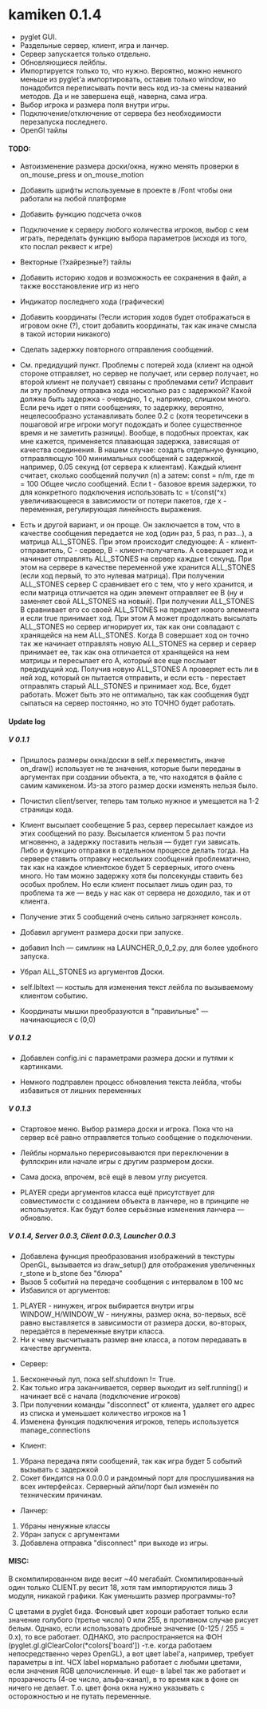 # kamiken 0.1.4
- pyglet GUI.
- Раздельные сервер, клиент, игра и ланчер.
- Сервер запускается только отдельно.
- Обновляющиеся лейблы.
- Импортируется только то, что нужно. Вероятно, можно немного меньше из pyglet'а
импортировать, оставив только window, но понадобится переписывать почти весь код
из-за смены названий методов. Да и не завершена ещё, наверна, сама игра.
- Выбор игрока и размера поля внутри игры.
- Подключение/отключение от сервера без необходимости перезапуска последнего.
- OpenGl тайлы

#### TODO:
- Автоизменение размера доски/окна, нужно менять проверки в on_mouse_press 
	и on_mouse_motion
- Добавить шрифты используемые в проекте в /Font чтобы они работали на любой платформе
- Добавить функцию подсчета очков
- Подключение к серверу любого количества игроков, выбор с кем играть, переделать функцию 
выбора параметров (исходя из того, кто послал реквест к игре)
- Векторные (?хайрезные?) тайлы
- Добавить историю ходов и возможность ее сохранения в файл, а также восстановление игр из него
- Индикатор последнего хода (графически)
- Добавить координаты (?если история ходов будет отображаться в игровом окне (?), 
стоит добавить координаты, так как иначе смысла в такой истории никакого)
- Сделать задержку повторного отправления сообщений.
- См. предидущий пункт. Проблемы с потерей хода (клиент на одной стороне отправляет, но сервер не получает, 
или сервер получает, но второй клиент не получает) связаны с проблемами сети? Исправит ли 
эту проблему отправка хода несколько раз с задержкой? Какой должна быть задержка - очевидно, 
1 с, например, слишком много. Если речь идет о пяти сообщениях, то задержку, вероятно, 
нецелесообразно устанавливать более 0.2 с (хотя теоретичсеки в пошаговой игре игроки могут 
подождать и более существенное время и не заметить разницы). Вообще, в подобных проектах, 
как мне кажется, применяется плавающая задержка, зависящая от качества соединения. В нашем 
случае: создать отдельную функцию, отправляющую 100 минимальных сообщений с задержкой, 
например, 0.05 секунд (от сервера к клиентам). Каждый клиент считает, сколько сообщений 
получил (n) а затем: const = n/m, где m = 100 Общее число сообщений. Если t - базовое время 
задержки, то для конкретного подключения использовать tc = t/const(^x) увеличивающееся в 
зависимости от потери пакетов, где x - переменная, регулирующая линейность выражения. 

- Есть и другой вариант, и он проще. Он заключается в том, что в качестве сообщения 
передается не ход (один раз, 5 раз, n раз...), а матрица ALL_STONES. При этом происходит следующее: 
А - клиент-отправитель, С - сервер, В - клиент-получатель. A совершает ход и начинает 
отправлять ALL_STONES на сервер каждые t секунд. При этом на сервере в качестве 
переменной уже хранится ALL_STONES (если ход первый, то это нулевая матрица). 
При получении ALL_STONES сервер С сравнивает его с тем, что у него хранится, 
и если матрица отличается на один элемент отправляет ее В (ну и заменяет свой 
ALL_STONES на новый). При получении ALL_STONES B сравнивает его со своей ALL_STONES 
на предмет нового элемента и если true принимает ход. При этом А может продолжать 
высылать ALL_STONES но сервер игнорирует их, так как они совпадают с хранящейся на 
нем ALL_STONES. Когда В совершает ход он точно так же начинает отправлять новую 
ALL_STONES на сервер и сервер принимает ее, так как она отличается от хранящейся 
на нем матрицы и пересылает его А, который все еще послыает предидущий ход. Получив 
новую ALL_STONES А проверяет есть ли в ней ход, который он пытается отправить, и 
если есть - перестает отправлять старый ALL_STONES и принимает ход. Все, будет 
работать. Может быть это не оптимально, так как сообщения будт сыпаться на сервер 
постоянно, но это ТОЧНО будет работать. 
		
		
#### Update log
##### V 0.1.1
- Пришлось размеры окна/доски в self.x переместить, иначе on_draw() использует не те
значения, которые были переданы в аргументах при создании объекта, а те, что находятся
в файле с самим камикеном. Из-за этого размер доски изменять нельзя было.

- Почистил client/server, теперь там только нужное и умещается на 1-2 страницы кода.

- Клиент высылает сообещение 5 раз, сервер пересылает каждое из этих сообщений по разу.
Высылается клиентом 5 раз почти мгновенно, а задержку поставить нельзя — будет гуи 
зависать. Либо и функцию отправки в отдельном процессе делать тогда. На сервере 
ставить отправку нескольких сообщений проблематично, так как на каждое клиентское будет
5 серверных, итого очень много. Но там можно задержку хотя бы полсекунды ставить
без особых проблем. Но если клиент посылает лишь один раз, то проблема та же — ведь у нас
как от сервера не доходило, так и от клиента.

- Получение этих 5 сообщений очень сильно загрязняет консоль.

- Добавил аргумент размера доски при запуске.

- добавил lnch — симлинк на LAUNCHER_0_0_2.py, для более удобного запуска.

- Убрал ALL_STONES из аргументов Доски.

- self.lbltext — костыль для изменения текст лейбла по вызываемому клиентом событию.

- Координаты мышки преобразуются в "правильные" — начинающиеся с (0,0)

##### V 0.1.2
- Добавлен config.ini с параметрами размера доски и путями к картинками.

- Немного подправлен процесс обновления текста лейбла, чтобы избавиться от лишних переменных


##### V 0.1.3
- Стартовое меню. Выбор размера доски и игрока. Пока что на сервер всё равно отправляется
только сообщение о подключении.

- Лейблы нормально перерисовываются при переключении в фуллскрин или начале игры 
с другим разрмером доски.

- Сама доска, впрочем, всё ещё в левом углу рисуется.

- PLAYER среди аргументов класса ещё присутствует для совместимости с созданием 
объекта в ланчере, но в принципе не используется. Как будут более серьёзные 
изменения ланчера — обновлю.

##### V 0.1.4, Server 0.0.3, Client 0.0.3, Launcher 0.0.3
- Добавлена функция преобразования изображений в текстуры OpenGL, вызывается 
из draw_setup() для отображения увеличенных r_stone и b_stone без "блюра" 
- Вызов 5 событий на передачe сообщения с интервалом в 100 мс
- Избавился от аргументов:
1. PLAYER  - нинужен, игрок выбирается внутри игры
WINDOW_H/WINDOW_W - нинужны, размер окна, во-первых, всё равно выставляется
в зависимости от размера доски, во-вторых, передаётся в переменные внутри класса.
2. Ни к чему высчитывать размер вне класса, а потом передавать в качестве аргумента.

- Сервер:
1. Бесконечный луп, пока self.shutdown != True.
2. Как только игра заканчивается, сервер выходит из self.running() и начинает
всё с начала (подключение игроков)
3. При получении команды "disconnect" от клиента, удаляет его адрес из списка и уменьшает
количество игроков на 1
4. Изменена функция подключения игроков, теперь используется manage_connections

- Клиент:
1. Убрана передача пяти сообщений, так как игра будет 5 событий вызывать с задержкой
2. Сокет биндится на 0.0.0.0 и рандомный порт для прослушивания на всех интерфейсах.
Серверный айпи/порт был изменён по техническим причинам.

- Ланчер:
1. Убраны ненужные классы
2. Убран запуск с аргументами
3. Добавлена отправка "disconnect" при выходе из игры.


#### MISC:
В скомпилированном виде весит ~40 мегабайт. Скомпилированный один только CLIENT.py весит 18,
хотя там импортируются лишь 3 модуля, никакой графики. Как уменьшить размер программы-то?


С цветами в pyglet бида. Фоновый цвет хороши работает только если значение
голубого (третье число) 0 или 255, в противном случае рисует белым. Однако,
если использовать дробные значение (0-125 / 255 = 0.х), то все работает. ОДНАКО,
это распространяется на ФОН (pyglet.gl.glClearColor(*colors['board']) -т.е.
когда работаем непосредственно через OpenGL), а вот цвет label'а, например,
требует параметры в int. ЧСХ label нормально работает с любыми цветами, если
значения RGB целочисленные. И еще- в label так же работает и прозрачность (4-ое
число, альфа-канал), в то время как в фоне он ничего не делает. Т.о. цвет фона
окна нужно указывать с осторожностью и не путать переменные.
